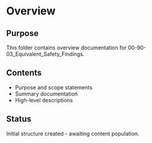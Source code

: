 # Overview

## Purpose
This folder contains overview documentation for 00-90-03_Equivalent_Safety_Findings.

## Contents
- Purpose and scope statements
- Summary documentation
- High-level descriptions

## Status
Initial structure created - awaiting content population.
